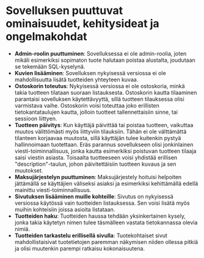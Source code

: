 # Sovelluksen puuttuvat ominaisuudet, kehitysideat ja ongelmakohdat
* **Admin-roolin puuttuminen**: Sovelluksessa ei ole admin-roolia, joten mikäli esimerkiksi sopimaton tuote halutaan poistaa alustalta, joudutaan se tekemään SQL-kyselynä.
* **Kuvien lisääminen**: Sovelluksen nykyisessä versiossa ei ole mahdollisuutta lisätä tuotteiden yhteyteen kuvaa. 
* **Ostoskorin toteutus**: Nykyisessä versiossa ei ole ostoskoria, minkä takia tuotteen tilataan suoraan listauksesta. Ostoskorin kautta tilaaminen parantaisi sovelluksen käytettävyyttä, sillä tuotteen tilauksessa olisi varmistava vaihe. Ostoskorin voisi toteuttaa joko erillisten tietokantataulujen kautta, jolloin tuotteet tallennettaisiin sinne, tai sessioon liittyen. 
* **Tuotteen päivitys**: Kun käyttäjä päivittää tai poistaa tuotteen, vaikuttaa muutos välittömästi myös liittyviin tilauksiin.  Tähän ei ole välttämättä tilanteen korjaavaa muutosta, sillä käyttäjän tulee kuitenkin pystyä hallinnoimaan tuotettaan. Eräs parannus sovellukseen olisi jonkinlainen viesti-toiminnallisuus, jonka kautta esimerkiksi poistuvan tuotteen tilaaja saisi viestin asiasta. Toisaalta tuotteeseen voisi yhdistää erillisen "description"-taulun, johon päivitettäisiin tuotteen kuvaus ja sen muutokset. 
* **Maksujärjestelyn puuttuminen**: Maksujärjestely hoituisi helpoiten jättämällä se käyttäjien väliseksi asiaksi ja esimerkiksi kehittämällä edellä mainittu viesti-toiminnallisuus.
* **Sivutuksen lisääminen muille kohteille**: Sivutus on nykyisessä versiossa käytössä vain tuotteiden listauksessa. Sen voisi lisätä myös muihin kohteisiin joissa asioita listataan.  
* **Tuotteiden haku**: Tuotteiden haussa tehdään yksinkertainen kysely, jonka takia käytetyn nimen tulee täsmälleen vastata tietokannassa olevia nimiä.
* **Tuotteiden tarkastelu erillisellä sivulla**: Tuotekohtaiset sivut mahdollistaisivat tuotetietojen paremman näkymisen niiden ollessa pitkiä ja olisi muutenkin parempi ratkaisu kokonaisuutena.
